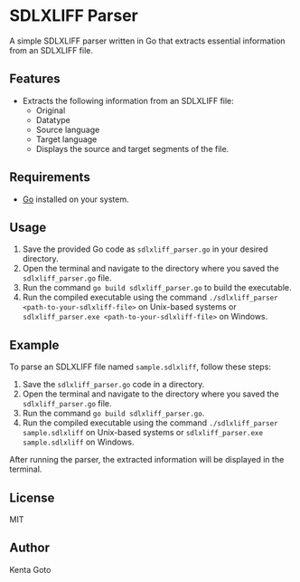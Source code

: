 # SDLXLIFF Parser

A simple SDLXLIFF parser written in Go that extracts essential information from an SDLXLIFF file.

## Features
- Extracts the following information from an SDLXLIFF file:
  - Original
  - Datatype
  - Source language
  - Target language
  - Displays the source and target segments of the file.

## Requirements

- [Go](https://golang.org/doc/install) installed on your system.

## Usage

1. Save the provided Go code as `sdlxliff_parser.go` in your desired directory.
2. Open the terminal and navigate to the directory where you saved the `sdlxliff_parser.go` file.
3. Run the command `go build sdlxliff_parser.go` to build the executable.
4. Run the compiled executable using the command `./sdlxliff_parser <path-to-your-sdlxliff-file>` on Unix-based systems or `sdlxliff_parser.exe <path-to-your-sdlxliff-file>` on Windows.

## Example

To parse an SDLXLIFF file named `sample.sdlxliff`, follow these steps:

1. Save the `sdlxliff_parser.go` code in a directory.
2. Open the terminal and navigate to the directory where you saved the `sdlxliff_parser.go` file.
3. Run the command `go build sdlxliff_parser.go`.
4. Run the compiled executable using the command `./sdlxliff_parser sample.sdlxliff` on Unix-based systems or `sdlxliff_parser.exe sample.sdlxliff` on Windows.

After running the parser, the extracted information will be displayed in the terminal.

## License
MIT

## Author
Kenta Goto
